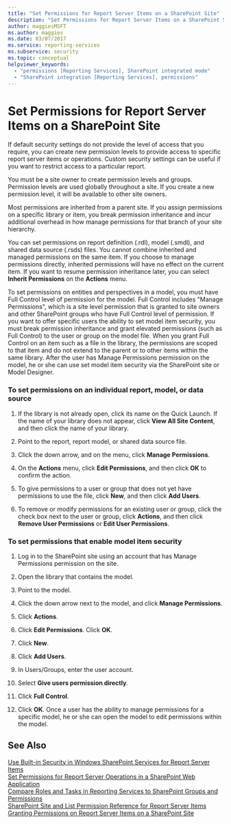 ```yaml
---
title: "Set Permissions for Report Server Items on a SharePoint Site"
description: "Set Permissions for Report Server Items on a SharePoint Site"
author: maggiesMSFT
ms.author: maggies
ms.date: 03/07/2017
ms.service: reporting-services
ms.subservice: security
ms.topic: conceptual
helpviewer_keywords:
  - "permissions [Reporting Services], SharePoint integrated mode"
  - "SharePoint integration [Reporting Services], permissions"
---
```

# Set Permissions for Report Server Items on a SharePoint Site
  If default security settings do not provide the level of access that you require, you can create new permission levels to provide access to specific report server items or operations. Custom security settings can be useful if you want to restrict access to a particular report.  
  
 You must be a site owner to create permission levels and groups. Permission levels are used globally throughout a site. If you create a new permission level, it will be available to other site owners.  
  
 Most permissions are inherited from a parent site. If you assign permissions on a specific library or item, you break permission inheritance and incur additional overhead in how manage permissions for that branch of your site hierarchy.  
  
 You can set permissions on report definition (.rdl), model (.smdl), and shared data source (.rsds) files. You cannot combine inherited and managed permissions on the same item. If you choose to manage permissions directly, inherited permissions will have no effect on the current item. If you want to resume permission inheritance later, you can select **Inherit Permissions** on the **Actions** menu.  
  
 To set permissions on entities and perspectives in a model, you must have Full Control level of permission for the model. Full Control includes "Manage Permissions", which is a site level permission that is granted to site owners and other SharePoint groups who have Full Control level of permission. If you want to offer specific users the ability to set model item security, you must break permission inheritance and grant elevated permissions (such as Full Control) to the user or group on the model file. When you grant Full Control on an item such as a file in the library, the permissions are scoped to that item and do not extend to the parent or to other items within the same library. After the user has Manage Permissions permission on the model, he or she can use set model item security via the SharePoint site or Model Designer.  
  
### To set permissions on an individual report, model, or data source  
  
1.  If the library is not already open, click its name on the Quick Launch. If the name of your library does not appear, click **View All Site Content**, and then click the name of your library.  
  
2.  Point to the report, report model, or shared data source file.  
  
3.  Click the down arrow, and on the menu, click **Manage Permissions**.  
  
4.  On the **Actions** menu, click **Edit Permissions**, and then click **OK** to confirm the action.  
  
5.  To give permissions to a user or group that does not yet have permissions to use the file, click **New**, and then click **Add Users**.  
  
6.  To remove or modify permissions for an existing user or group, click the check box next to the user or group, click **Actions**, and then click **Remove User Permissions** or **Edit User Permissions**.  
  
### To set permissions that enable model item security  
  
1.  Log in to the SharePoint site using an account that has Manage Permissions permission on the site.  
  
2.  Open the library that contains the model.  
  
3.  Point to the model.  
  
4.  Click the down arrow next to the model, and click **Manage Permissions**.  
  
5.  Click **Actions**.  
  
6.  Click **Edit Permissions**. Click **OK**.  
  
7.  Click **New**.  
  
8.  Click **Add Users**.  
  
9. In Users/Groups, enter the user account.  
  
10. Select **Give users permission directly**.  
  
11. Click **Full Control**.  
  
12. Click **OK**. Once a user has the ability to manage permissions for a specific model, he or she can open the model to edit permissions within the model.  
  
## See Also  
 [Use Built-in Security in Windows SharePoint Services for Report Server Items](../../reporting-services/security/use-built-in-security-in-windows-sharepoint-services-for-report-server-items.md)   
 [Set Permissions for Report Server Operations in a SharePoint Web Application](../../reporting-services/security/set-permissions-for-report-server-operations-in-a-sharepoint-web-application.md)   
 [Compare Roles and Tasks in Reporting Services to SharePoint Groups and Permissions](../../reporting-services/security/reporting-services-roles-tasks-vs-sharepoint-groups-permissions.md)   
 [SharePoint Site and List Permission Reference for Report Server Items](../../reporting-services/security/sharepoint-site-and-list-permission-reference-for-report-server-items.md)   
 [Granting Permissions on Report Server Items on a SharePoint Site](../../reporting-services/security/granting-permissions-on-report-server-items-on-a-sharepoint-site.md)  
  
  
